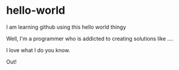 # hello-world
I am learning github using this hello world thingy

Well, I'm a programmer who is addicted to creating solutions like ....

I love what I do you know.

Out!
